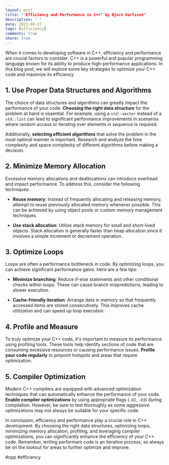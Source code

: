 ```yaml
---
layout: post
title: ""Efficiency and Performance in C++" by Bjorn Karlsson"
description: " "
date: 2023-09-27
tags: [efficiency]
comments: true
share: true
---
```


When it comes to developing software in C++, efficiency and performance are crucial factors to consider. C++ is a powerful and popular programming language known for its ability to produce high-performance applications. In this blog post, we will explore some key strategies to optimize your C++ code and maximize its efficiency.

## 1. Use Proper Data Structures and Algorithms

The choice of data structures and algorithms can greatly impact the performance of your code. **Choosing the right data structure** for the problem at hand is essential. For example, using a `std::vector` instead of a `std::list` can lead to significant performance improvements in scenarios where random access or iterating over elements in sequence is required.

Additionally, **selecting efficient algorithms** that solve the problem in the most optimal manner is important. Research and analyze the time complexity and space complexity of different algorithms before making a decision.

## 2. Minimize Memory Allocation

Excessive memory allocations and deallocations can introduce overhead and impact performance. To address this, consider the following techniques:

- **Reuse memory**: Instead of frequently allocating and releasing memory, attempt to reuse previously allocated memory whenever possible. This can be achieved by using object pools or custom memory management techniques.

- **Use stack allocation**: Utilize stack memory for small and short-lived objects. Stack allocation is generally faster than heap allocation since it involves a simple increment or decrement operation.

## 3. Optimize Loops

Loops are often a performance bottleneck in code. By optimizing loops, you can achieve significant performance gains. Here are a few tips:

- **Minimize branching**: Reduce if-else statements and other conditional checks within loops. These can cause branch mispredictions, leading to slower execution.

- **Cache-friendly iteration**: Arrange data in memory so that frequently accessed items are stored consecutively. This improves cache utilization and can speed up loop execution.

## 4. Profile and Measure

To truly optimize your C++ code, it's important to measure its performance using profiling tools. These tools help identify sections of code that are consuming excessive resources or causing performance issues. **Profile your code regularly** to pinpoint hotspots and areas that require optimization.

## 5. Compiler Optimization

Modern C++ compilers are equipped with advanced optimization techniques that can automatically enhance the performance of your code. **Enable compiler optimizations** by using appropriate flags (`-O2`, `-O3`) during compilation. However, be sure to test thoroughly as some aggressive optimizations may not always be suitable for your specific code.

In conclusion, efficiency and performance play a crucial role in C++ development. By choosing the right data structures, optimizing loops, minimizing memory allocation, profiling, and leveraging compiler optimizations, you can significantly enhance the efficiency of your C++ code. Remember, writing performant code is an iterative process, so always be on the lookout for areas to further optimize and improve.

#cpp #efficiency
